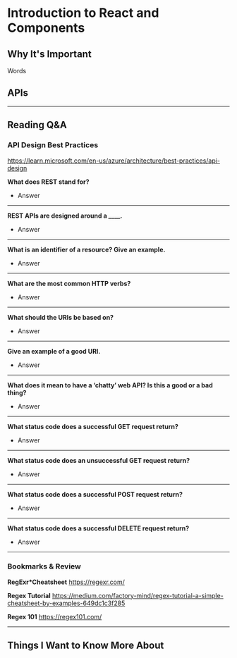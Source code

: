 # Introduction to React and Components

## Why It's Important

Words

## APIs


-----------------

## Reading Q&A

### **API Design Best Practices**

<https://learn.microsoft.com/en-us/azure/architecture/best-practices/api-design>

**What does REST stand for?**

- Answer

---

**REST APIs are designed around a ____.**

- Answer

---

**What is an identifier of a resource? Give an example.**

- Answer

---

**What are the most common HTTP verbs?**

- Answer

---

**What should the URIs be based on?**

- Answer

---

**Give an example of a good URI.**

- Answer

---

**What does it mean to have a ‘chatty’ web API? Is this a good or a bad thing?**

- Answer

---

**What status code does a successful GET request return?**

- Answer

---

**What status code does an unsuccessful GET request return?**

- Answer

---

**What status code does a successful POST request return?**

- Answer

---

**What status code does a successful DELETE request return?**

- Answer


-----------------

### Bookmarks & Review

**RegExr*Cheatsheet**
<https://regexr.com/>

**Regex Tutorial**
<https://medium.com/factory-mind/regex-tutorial-a-simple-cheatsheet-by-examples-649dc1c3f285>

**Regex 101**
<https://regex101.com/>

-----------------


## Things I Want to Know More About
